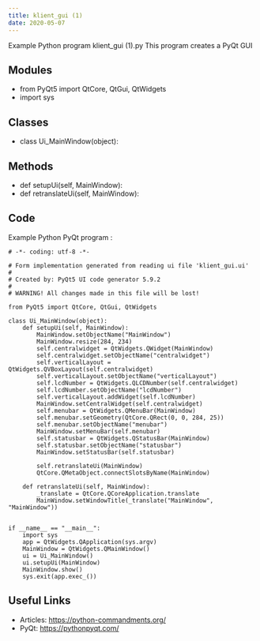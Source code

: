 ```yaml
---
title: klient_gui (1)
date: 2020-05-07
---
```

Example Python program klient_gui (1).py
This program creates a PyQt GUI

## Modules

* from PyQt5 import QtCore, QtGui, QtWidgets
* import sys

## Classes

* class Ui_MainWindow(object):

## Methods

* def setupUi(self, MainWindow):
* def retranslateUi(self, MainWindow):

## Code

Example Python PyQt program :

    # -*- coding: utf-8 -*-
    
    # Form implementation generated from reading ui file 'klient_gui.ui'
    #
    # Created by: PyQt5 UI code generator 5.9.2
    #
    # WARNING! All changes made in this file will be lost!
    
    from PyQt5 import QtCore, QtGui, QtWidgets
    
    class Ui_MainWindow(object):
        def setupUi(self, MainWindow):
            MainWindow.setObjectName("MainWindow")
            MainWindow.resize(284, 234)
            self.centralwidget = QtWidgets.QWidget(MainWindow)
            self.centralwidget.setObjectName("centralwidget")
            self.verticalLayout = QtWidgets.QVBoxLayout(self.centralwidget)
            self.verticalLayout.setObjectName("verticalLayout")
            self.lcdNumber = QtWidgets.QLCDNumber(self.centralwidget)
            self.lcdNumber.setObjectName("lcdNumber")
            self.verticalLayout.addWidget(self.lcdNumber)
            MainWindow.setCentralWidget(self.centralwidget)
            self.menubar = QtWidgets.QMenuBar(MainWindow)
            self.menubar.setGeometry(QtCore.QRect(0, 0, 284, 25))
            self.menubar.setObjectName("menubar")
            MainWindow.setMenuBar(self.menubar)
            self.statusbar = QtWidgets.QStatusBar(MainWindow)
            self.statusbar.setObjectName("statusbar")
            MainWindow.setStatusBar(self.statusbar)
    
            self.retranslateUi(MainWindow)
            QtCore.QMetaObject.connectSlotsByName(MainWindow)
    
        def retranslateUi(self, MainWindow):
            _translate = QtCore.QCoreApplication.translate
            MainWindow.setWindowTitle(_translate("MainWindow", "MainWindow"))
    
    
    if __name__ == "__main__":
        import sys
        app = QtWidgets.QApplication(sys.argv)
        MainWindow = QtWidgets.QMainWindow()
        ui = Ui_MainWindow()
        ui.setupUi(MainWindow)
        MainWindow.show()
        sys.exit(app.exec_())
    
    

## Useful Links

- Articles: https://python-commandments.org/
- PyQt: https://pythonpyqt.com/
